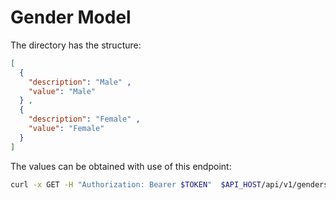 # Gender Model

The directory has the structure:

```json
[
  {
    "description": "Male" ,
    "value": "Male"
  } ,
  {
    "description": "Female" ,
    "value": "Female"
  }
]
```

The values can be obtained with use of this endpoint:

```bash
curl -x GET -H "Authorization: Bearer $TOKEN"  $API_HOST/api/v1/genders
```
